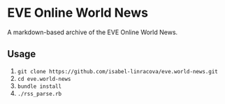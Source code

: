 # EVE Online World News

A markdown-based archive of the EVE Online World News.

## Usage

1. `git clone https://github.com/isabel-linracova/eve.world-news.git`
2. `cd eve.world-news`
3. `bundle install`
4. `./rss_parse.rb`
